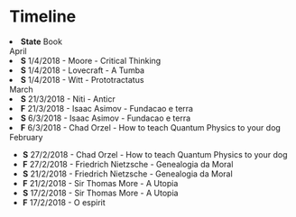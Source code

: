 # Timeline

<li><strong>State</strong> Book</li>
April
<li><strong>S</strong> 1/4/2018 - Moore - Critical Thinking</li>
<li><strong>S</strong> 1/4/2018 - Lovecraft - A Tumba</li>
<li><strong>S</strong> 1/4/2018 - Witt - Prototractatus</li>
March
<li><strong>S</strong> 21/3/2018 - Niti - Anticr</li>
<li><strong>F</strong> 21/3/2018 - Isaac Asimov - Fundacao e terra</li>
<li><strong>S</strong> 6/3/2018 - Isaac Asimov - Fundacao e terra</li>
<li><strong>F</strong> 6/3/2018 - Chad Orzel - How to teach Quantum Physics to your dog</li>
February
<ul>
<li><strong>S</strong> 27/2/2018 - Chad Orzel - How to teach Quantum Physics to your dog</li>
<li><strong>F</strong> 27/2/2018 - Friedrich Nietzsche - Genealogia da Moral</li>
<li><strong>S</strong> 21/2/2018 - Friedrich Nietzsche - Genealogia da Moral</li>
<li><strong>F</strong> 21/2/2018 - Sir Thomas More - A Utopia</li>
<li><strong>S</strong> 17/2/2018 - Sir Thomas More - A Utopia</li>
<li><strong>F</strong> 17/2/2018 - O espirit</li>
</ul>
